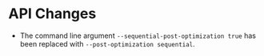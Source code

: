 # API Changes

- The command line argument `--sequential-post-optimization true` has been replaced with `--post-optimization sequential`.
